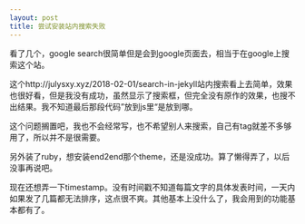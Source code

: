 ```yaml
---
layout: post
title: 尝试安装站内搜索失败
---
```


看了几个，google search很简单但是会到google页面去，相当于在google上搜索这个站。

这个http://julysxy.xyz/2018-02-01/search-in-jekyll站内搜索看上去简单，效果也很好看，但是我没有成功，虽然显示了搜索框，但完全没有原作的效果，也搜不出结果。我不知道最后那段代码”放到js里“是放到哪。

这个问题搁置吧，我也不会经常写，也不希望别人来搜索，自己有tag就差不多够用了，所以并不是很需要。

另外装了ruby，想安装end2end那个theme，还是没成功。算了懒得弄了，以后没事再说吧。

现在还想弄一下timestamp。没有时间戳不知道每篇文字的具体发表时间，一天内如果发了几篇都无法排序，这点很不爽。其他基本上没什么了，我会用到的功能基本都有了。
